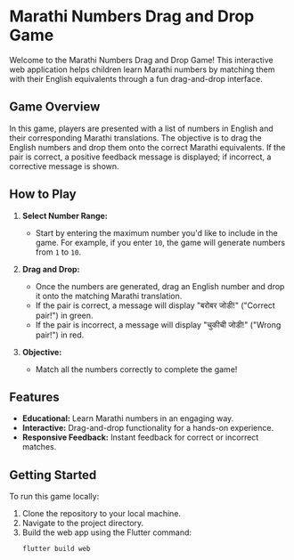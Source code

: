 # Marathi Numbers Drag and Drop Game

Welcome to the Marathi Numbers Drag and Drop Game! This interactive web application helps children learn Marathi numbers by matching them with their English equivalents through a fun drag-and-drop interface.

## Game Overview

In this game, players are presented with a list of numbers in English and their corresponding Marathi translations. The objective is to drag the English numbers and drop them onto the correct Marathi equivalents. If the pair is correct, a positive feedback message is displayed; if incorrect, a corrective message is shown.

## How to Play

1. **Select Number Range:**
   - Start by entering the maximum number you'd like to include in the game. For example, if you enter `10`, the game will generate numbers from `1` to `10`.

2. **Drag and Drop:**
   - Once the numbers are generated, drag an English number and drop it onto the matching Marathi translation.
   - If the pair is correct, a message will display "बरोबर जोडी!" ("Correct pair!") in green.
   - If the pair is incorrect, a message will display "चुकीची जोडी!" ("Wrong pair!") in red.

3. **Objective:**
   - Match all the numbers correctly to complete the game!

## Features

- **Educational:** Learn Marathi numbers in an engaging way.
- **Interactive:** Drag-and-drop functionality for a hands-on experience.
- **Responsive Feedback:** Instant feedback for correct or incorrect matches.



## Getting Started

To run this game locally:

1. Clone the repository to your local machine.
2. Navigate to the project directory.
3. Build the web app using the Flutter command:
   ```sh
   flutter build web

